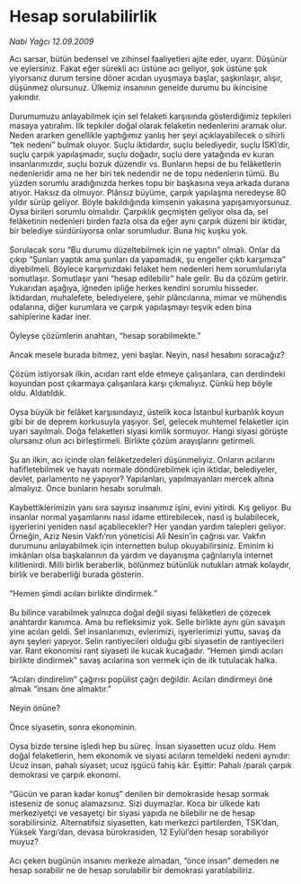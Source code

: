 # Hesap sorulabilirlik

*Nabi Yağcı 12.09.2009*

<div class="taraf_structure_2col_1zq">
<div class="margen_n">



 <p>Acı sarsar, bütün bedensel ve zihinsel faaliyetleri ajite eder, uyarır. Düşünür ve eylersiniz. Fakat eğer sürekli acı üstüne acı geliyor, şok üstüne şok yiyorsanız durum tersine döner acıdan uyuşmaya başlar, şaşkınlaşır, alışır, düşünmez olursunuz. Ülkemiz insanının genelde durumu bu ikincisine yakındır.<br/><br/>Durumumuzu anlayabilmek için sel felaketi karşısında gösterdiğimiz tepkileri masaya yatıralım. İlk tepkiler doğal olarak felaketin nedenlerini aramak olur. Neden ararken genellikle yaptığımız yanlış her şeyi açıklayabilecek o sihirli “tek nedeni” bulmak oluyor. Suçlu iktidardır, suçlu belediyedir, suçlu İSKİ’dir, suçlu çarpık yapılaşmadır, suçlu doğadır, suçlu dere yatağında ev kuran insanlarımızdır, suçlu bozuk düzendir vs. Bunların hepsi de bu felâketlerin nedenleridir ama ne her biri tek nedendir ne de topu nedenlerin tümü. Bu yüzden sorumlu aradığınızda herkes topu bir başkasına veya arkada durana atıyor. Haksız da olmuyor. Plânsız büyüme, çarpık yapılaşma neredeyse 80 yıldır sürüp geliyor. Böyle bakıldığında kimsenin yakasına yapışamıyorsunuz. Oysa birileri sorumlu olmalıdır. Çarpıklık geçmişten geliyor olsa da, sel felâketinin nedenleri birden fazla olsa da eğer aynı çarpık düzeni bir iktidar, bir belediye sürdürüyorsa onlar sorumludur. Buna hiç kuşku yok. <br/><br/>Sorulacak soru “Bu durumu düzeltebilmek için ne yaptın” olmalı. Onlar da çıkıp “Şunları yaptık ama şunları da yapamadık, şu engeller çıktı karşımıza” diyebilmeli. Böylece karşımızdaki felaket hem nedenleri hem sorumlularıyla somutlaşır. Somutlaşır yani “hesap edilebilir” hale gelir. Bu da çözüm getirir. Yukarıdan aşağıya, iğneden ipliğe herkes kendini sorumlu hisseder. İktidardan, muhalefete, belediyelere, şehir plâncılarına, mimar ve mühendis odalarına, diğer kurumlara ve çarpık yapılaşmayı teşvik eden bina sahiplerine kadar iner. <br/><br/>Öyleyse çözümlerin anahtarı, “hesap sorabilmekte.” <br/><br/>Ancak mesele burada bitmez, yeni başlar. Neyin, nasıl hesabını soracağız? <br/><br/>Çözüm istiyorsak ilkin, acıdan rant elde etmeye çalışanlara, can derdindeki koyundan post çıkarmaya çalışanlara karşı çıkmalıyız. Çünkü hep böyle oldu. Aldatıldık. <br/><br/>Oysa büyük bir felâket karşısındayız, üstelik koca İstanbul kurbanlık koyun gibi bir de deprem korkusuyla yaşıyor. Sel, gelecek muhtemel felaketler için uyarı sayılmalı. Doğa felaketleri siyasi kimlik sormuyor. Hangi siyasi görüşte olursanız olun acı birleştirmeli. Birlikte çözüm arayışlarını getirmeli. <br/><br/>Şu an ilkin, acı içinde olan felâketzedeleri düşünmeliyiz. Onların acılarını hafifletebilmek ve hayatı normale döndürebilmek için iktidar, belediyeler, devlet, parlamento ne yapıyor? Yapılanları, yapılmayanları mercek altına almalıyız. Önce bunların hesabı sorulmalı. <br/><br/>Kaybettiklerimizin yanı sıra sayısız insanımız işini, evini yitirdi. Kış geliyor. Bu insanlar normal yaşamlarını nasıl idame ettirebilecek, nasıl iş bulabilecek, işyerlerini yeniden nasıl açabilecekler? Her yandan yardım talepleri geliyor. Örneğin, Aziz Nesin Vakfı’nın yöneticisi Ali Nesin’in çağrısı var. Vakfın durumunu anlayabilmek için internetten bulup okuyabilirsiniz. Eminim ki imkânları olsa başkalarının da yardım ve dayanışma çağrılarıyla internet kilitlenirdi. Milli birlik beraberlik, bölünmez bütünlük nutukları atmak kolaydır, birlik ve beraberliği burada gösterin. <br/><br/>“Hemen şimdi acıları birlikte dindirmek.” <br/><br/>Bu bilince varabilmek yalnızca doğal değil siyasi felâketleri de çözecek anahtardır kanımca. Ama bu refleksimiz yok. Selle birlikte aynı gün savaşın yine acıları geldi. Sel insanlarımızı, evlerimizi, işyerlerimizi yuttu, savaş da aynı şeyleri yapıyor. Selin rantiyecileri olduğu gibi siyasetin de rantiyecileri var. Rant ekonomisi rant siyaseti ile kucak kucağadır. “Hemen şimdi acıları birlikte dindirmek” savaş acılarına son vermek için de ilk tutulacak halka. <br/><br/>“Acıları dindirelim” çağırısı popülist çağrı değildir. Acıları dindirmeyi öne almak “insanı öne almaktır.” <br/><br/>Neyin önüne? <br/><br/>Önce siyasetin, sonra ekonominin. <br/><br/>Oysa bizde tersine işledi hep bu süreç. İnsan siyasetten ucuz oldu. Hem doğal felaketlerin, hem ekonomik ve siyasi acıların temeldeki nedeni aynıdır: Ucuz insan, pahalı siyaset; ucuz işgücü fahiş kâr. Eşittir: Pahalı /paralı çarpık demokrasi ve çarpık ekonomi. <br/><br/>“Gücün ve paran kadar konuş” denilen bir demokraside hesap sormak isteseniz de sonuç alamazsınız. Sizi duymazlar. Koca bir ülkede katı merkeziyetçi ve vesayetçi bir siyasi yapıda ne bilebilir ne de hesap sorabilirsiniz. Alternatifsiz siyasetten, katı merkezci partilerden, TSK’dan, Yüksek Yargı’dan, devasa bürokrasiden, 12 Eylül’den hesap sorabiliyor muyuz? <br/><br/>Acı çeken bugünün insanını merkeze almadan, “önce insan” demeden ne hesap sorabilir ne de hesap sorulabilir bir demokrasi yaratılabiliriz.</p>
<br/>
<br/>
<br/>



<br/>


<div id="taraf_not">
</div>

</div>


</div>
